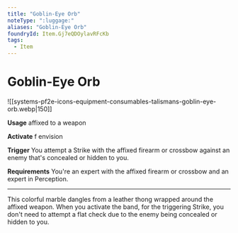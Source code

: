 ```yaml
---
title: "Goblin-Eye Orb"
noteType: ":luggage:"
aliases: "Goblin-Eye Orb"
foundryId: Item.Gj7eQDOylavRFcKb
tags:
  - Item
---
```


# Goblin-Eye Orb
![[systems-pf2e-icons-equipment-consumables-talismans-goblin-eye-orb.webp|150]]

**Usage** affixed to a weapon

**Activate** f envision

**Trigger** You attempt a Strike with the affixed firearm or crossbow against an enemy that's concealed or hidden to you.

**Requirements** You're an expert with the affixed firearm or crossbow and an expert in Perception.

* * *

This colorful marble dangles from a leather thong wrapped around the affixed weapon. When you activate the band, for the triggering Strike, you don't need to attempt a flat check due to the enemy being concealed or hidden to you.
